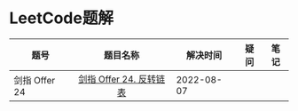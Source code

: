 #  	LeetCode题解

| 题号 |               题目名称                     | 解决时间   | 疑问 | 笔记                      |
| ---- | :--------------------------------------------------: | ---------- | ---- | --------------------------------------- |
|   剑指 Offer 24   |   [ 剑指 Offer 24. 反转链表](https://leetcode-cn.com/problems/swap-numbers-lcci)   | 2022-08-07 |     |  |